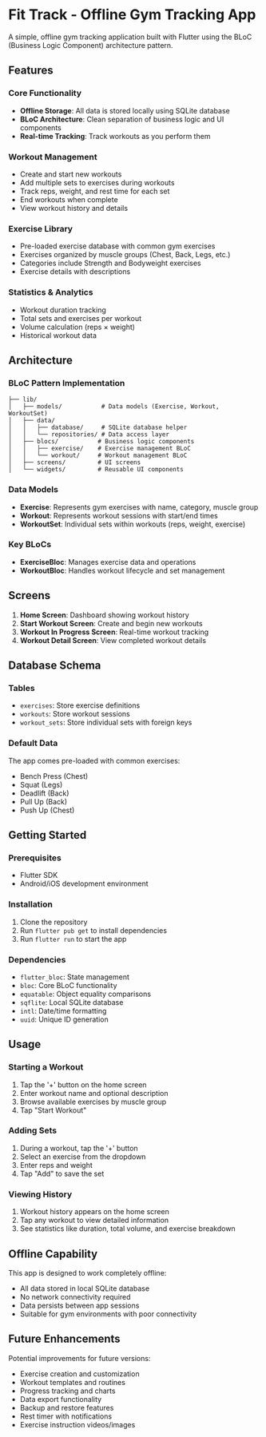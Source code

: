 # Fit Track - Offline Gym Tracking App

A simple, offline gym tracking application built with Flutter using the BLoC (Business Logic Component) architecture pattern.

## Features

### Core Functionality
- **Offline Storage**: All data is stored locally using SQLite database
- **BLoC Architecture**: Clean separation of business logic and UI components
- **Real-time Tracking**: Track workouts as you perform them

### Workout Management
- Create and start new workouts
- Add multiple sets to exercises during workouts
- Track reps, weight, and rest time for each set
- End workouts when complete
- View workout history and details

### Exercise Library
- Pre-loaded exercise database with common gym exercises
- Exercises organized by muscle groups (Chest, Back, Legs, etc.)
- Categories include Strength and Bodyweight exercises
- Exercise details with descriptions

### Statistics & Analytics
- Workout duration tracking
- Total sets and exercises per workout
- Volume calculation (reps × weight)
- Historical workout data

## Architecture

### BLoC Pattern Implementation
```
├── lib/
│   ├── models/           # Data models (Exercise, Workout, WorkoutSet)
│   ├── data/
│   │   ├── database/     # SQLite database helper
│   │   └── repositories/ # Data access layer
│   ├── blocs/           # Business logic components
│   │   ├── exercise/    # Exercise management BLoC
│   │   └── workout/     # Workout management BLoC
│   ├── screens/         # UI screens
│   └── widgets/         # Reusable UI components
```

### Data Models
- **Exercise**: Represents gym exercises with name, category, muscle group
- **Workout**: Represents workout sessions with start/end times
- **WorkoutSet**: Individual sets within workouts (reps, weight, exercise)

### Key BLoCs
- **ExerciseBloc**: Manages exercise data and operations
- **WorkoutBloc**: Handles workout lifecycle and set management

## Screens

1. **Home Screen**: Dashboard showing workout history
2. **Start Workout Screen**: Create and begin new workouts
3. **Workout In Progress Screen**: Real-time workout tracking
4. **Workout Detail Screen**: View completed workout details

## Database Schema

### Tables
- `exercises`: Store exercise definitions
- `workouts`: Store workout sessions
- `workout_sets`: Store individual sets with foreign keys

### Default Data
The app comes pre-loaded with common exercises:
- Bench Press (Chest)
- Squat (Legs)
- Deadlift (Back)
- Pull Up (Back)
- Push Up (Chest)

## Getting Started

### Prerequisites
- Flutter SDK
- Android/iOS development environment

### Installation
1. Clone the repository
2. Run `flutter pub get` to install dependencies
3. Run `flutter run` to start the app

### Dependencies
- `flutter_bloc`: State management
- `bloc`: Core BLoC functionality
- `equatable`: Object equality comparisons
- `sqflite`: Local SQLite database
- `intl`: Date/time formatting
- `uuid`: Unique ID generation

## Usage

### Starting a Workout
1. Tap the '+' button on the home screen
2. Enter workout name and optional description
3. Browse available exercises by muscle group
4. Tap "Start Workout"

### Adding Sets
1. During a workout, tap the '+' button
2. Select an exercise from the dropdown
3. Enter reps and weight
4. Tap "Add" to save the set

### Viewing History
1. Workout history appears on the home screen
2. Tap any workout to view detailed information
3. See statistics like duration, total volume, and exercise breakdown

## Offline Capability

This app is designed to work completely offline:
- All data stored in local SQLite database
- No network connectivity required
- Data persists between app sessions
- Suitable for gym environments with poor connectivity

## Future Enhancements

Potential improvements for future versions:
- Exercise creation and customization
- Workout templates and routines
- Progress tracking and charts
- Data export functionality
- Backup and restore features
- Rest timer with notifications
- Exercise instruction videos/images
